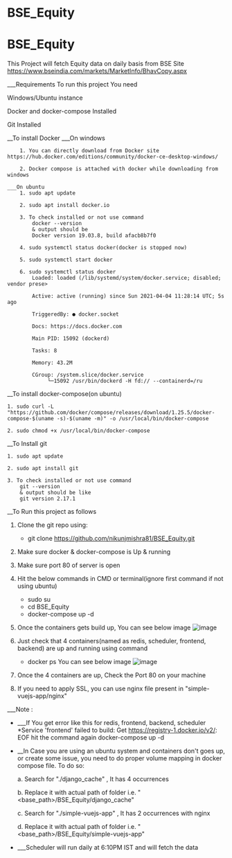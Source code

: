 # BSE_Equity


# BSE_Equity

This Project will fetch Equity data on daily basis from BSE Site https://www.bseindia.com/markets/MarketInfo/BhavCopy.aspx

___Requirements To run this project You need 

Windows/Ubuntu instance

Docker and docker-compose Installed

Git Installed

__To install Docker
	___On windows
	
		1. You can directly download from Docker site https://hub.docker.com/editions/community/docker-ce-desktop-windows/
		
		2. Docker compose is attached with docker while downloading from windows
		
	___On ubuntu
		1. sudo apt update
		
		2. sudo apt install docker.io
		
		3. To check installed or not use command
			docker --version
			& output should be
			Docker version 19.03.8, build afacb8b7f0
		
		4. sudo systemctl status docker(docker is stopped now)
		
		5. sudo systemctl start docker
		
		6. sudo systemctl status docker
			Loaded: loaded (/lib/systemd/system/docker.service; disabled; vendor prese>
			
			Active: active (running) since Sun 2021-04-04 11:28:14 UTC; 5s ago
			
			TriggeredBy: ● docker.socket
			
			Docs: https://docs.docker.com
			
			Main PID: 15092 (dockerd)
			
			Tasks: 8
			
			Memory: 43.2M
			
			CGroup: /system.slice/docker.service
			     └─15092 /usr/bin/dockerd -H fd:// --containerd=/ru

__To install docker-compose(on ubuntu)
	
	1. sudo curl -L "https://github.com/docker/compose/releases/download/1.25.5/docker-compose-$(uname -s)-$(uname -m)" -o /usr/local/bin/docker-compose
	
	2. sudo chmod +x /usr/local/bin/docker-compose

__To Install git
	
	1. sudo apt update 
	
	2. sudo apt install git
	
	3. To check installed or not use command
		git --version
		& output should be like
		git version 2.17.1


__To Run this project as follows


1. Clone the git repo using:
	
	* git clone https://github.com/nikunjmishra81/BSE_Equity.git

2. Make sure docker & docker-compose is Up & running
3. Make sure port 80 of server is open
4. Hit the below commands in CMD or terminal(ignore first command if not using ubuntu)
	* sudo su
	* cd  BSE_Equity
	* docker-compose up -d
5. Once the containers gets build up, You can see below image
	![image](https://user-images.githubusercontent.com/35936741/113507767-1701d480-956a-11eb-9dbb-20a36263a762.png)

6. Just check that 4 containers(named as redis, scheduler, frontend, backend) are up and running using command
	* docker ps
	You can see below image
	![image](https://user-images.githubusercontent.com/35936741/113507869-942d4980-956a-11eb-9e55-9d6935e2343f.png)


7. Once the 4 containers are up, Check the Port 80 on your machine
8. If you need to apply SSL, you can use nginx file present in "simple-vuejs-app/nginx"


___Note : 
* ___If You get error like this for redis, frontend, backend, scheduler
	*Service 'frontend' failed to build: Get https://registry-1.docker.io/v2/: EOF
	hit the command again
		docker-compose up -d
		
* __In Case you are using an ubuntu system and containers don't goes up, or create some issue, you need to do proper volume mapping in docker compose file. To do so:
	
	
	a. Search for "./django_cache" , It has 4 occurrences
	
	b. Replace it with actual path of folder i.e. "<base_path>/BSE_Equity/django_cache"
	
	c. Search for "./simple-vuejs-app" , It has 2 occurrences with nginx
	
	d. Replace it with actual path of folder i.e. "<base_path>/BSE_Equity/simple-vuejs-app"

* ___Scheduler will run daily at 6:10PM IST and will fetch the data
